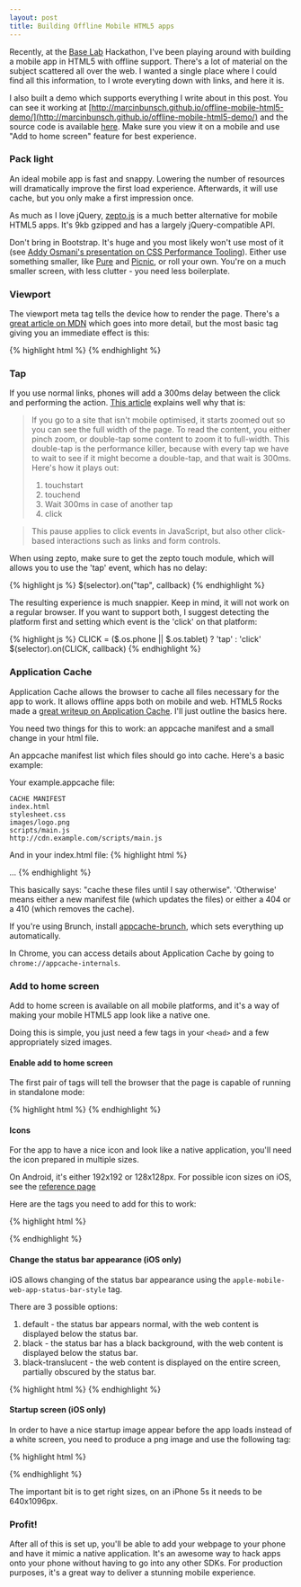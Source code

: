 ```yaml
---
layout: post
title: Building Offline Mobile HTML5 apps
---
```


Recently, at the [Base Lab](http://lab.getbase.com) Hackathon, I've been playing around with building a mobile app in HTML5 with offline support. There's a lot of material on the subject scattered all over the web. I wanted a single place where I could find all this information, to I wrote everyting down with links, and here it is.

I also built a demo which supports everything I write about in this post. You can see it working at [http://marcinbunsch.github.io/offline-mobile-html5-demo/](http://marcinbunsch.github.io/offline-mobile-html5-demo/) and the source code is available [here](https://github.com/marcinbunsch/offline-mobile-html5-demo). Make sure you view it on a mobile and use "Add to home screen" feature for best experience.

### Pack light

An ideal mobile app is fast and snappy. Lowering the number of resources will dramatically improve the first load experience. Afterwards, it will use cache, but you only make a first impression once.

As much as I love jQuery, [zepto.js](http://zeptojs.com/) is a much better alternative for mobile HTML5 apps. It's 9kb gzipped and has a largely jQuery-compatible API.

Don't bring in Bootstrap. It's huge and you most likely won't use most of it (see [Addy Osmani's presentation on CSS Performance Tooling](https://speakerdeck.com/addyosmani/css-performance-tooling)). Either use something smaller, like [Pure](http://purecss.io/) and [Picnic](http://picnicss.com/), or roll your own. You're on a much smaller screen, with less clutter - you need less boilerplate.

<!-- more -->

### Viewport

The viewport meta tag tells the device how to render the page. There's a [great article on MDN](https://developer.mozilla.org/en/docs/Mozilla/Mobile/Viewport_meta_tag) which goes into more detail, but the most basic tag giving you an immediate effect is this:

{% highlight html %}
<meta name="viewport" content="width=device-width, user-scalable=no">
{% endhighlight %}

### Tap

If you use normal links, phones will add a 300ms delay between the click and performing the action. [This article](http://updates.html5rocks.com/2013/12/300ms-tap-delay-gone-away) explains well why that is:

> If you go to a site that isn't mobile optimised, it starts zoomed out so you can see the full width of the page. To read the content, you either pinch zoom, or double-tap some content to zoom it to full-width. This double-tap is the performance killer, because with every tap we have to wait to see if it might become a double-tap, and that wait is 300ms. Here's how it plays out:
>
>  1. touchstart
>  2. touchend
>  3. Wait 300ms in case of another tap
>  4. click

>  This pause applies to click events in JavaScript, but also other click-based interactions such as links and form controls.

When using zepto, make sure to get the zepto touch module, which will allows you to use the 'tap' event, which has no delay:

{% highlight js %}
$(selector).on("tap", callback)
{% endhighlight %}

The resulting experience is much snappier. Keep in mind, it will not work on a regular browser. If you want to support both, I suggest detecting the platform first and setting which event is the 'click' on that platform:

{% highlight js %}
CLICK = ($.os.phone || $.os.tablet) ? 'tap' : 'click'
$(selector).on(CLICK, callback)
{% endhighlight %}

### Application Cache

Application Cache allows the browser to cache all files necessary for the app to work. It allows offline apps both on mobile and web. HTML5 Rocks made a [great writeup on Application Cache](http://www.html5rocks.com/en/tutorials/appcache/beginner/). I'll just outline the basics here.

You need two things for this to work: an appcache manifest and a small change in your html file.

An appcache manifest list which files should go into cache. Here's a basic example:

Your example.appcache file:

```
CACHE MANIFEST
index.html
stylesheet.css
images/logo.png
scripts/main.js
http://cdn.example.com/scripts/main.js
```

And in your index.html file:
{% highlight html %}
<html manifest="example.appcache">
  ...
</html>
{% endhighlight %}

This basically says: "cache these files until I say otherwise". 'Otherwise' means either a new manifest file (which updates the files) or either a 404 or a 410 (which removes the cache).

If you're using Brunch, install [appcache-brunch](https://github.com/brunch/appcache-brunch), which sets everything up automatically.

In Chrome, you can access details about Application Cache by going to `chrome://appcache-internals`.

### Add to home screen

Add to home screen is available on all mobile platforms, and it's a way of making your mobile HTML5 app look like a native one.

Doing this is simple, you just need a few tags in your `<head>` and a few appropriately sized images.

#### Enable add to home screen

The first pair of tags will tell the browser that the page is capable of running in standalone mode:

{% highlight html %}
<meta name="mobile-web-app-capable" content="yes">
<meta name="apple-mobile-web-app-capable" content="yes" />
{% endhighlight %}

#### Icons

For the app to have a nice icon and look like a native application, you'll need the icon prepared in multiple sizes.

On Android, it's either 192x192 or 128x128px. For possible icon sizes on iOS, see the [reference page](https://developer.apple.com/library/ios/documentation/UserExperience/Conceptual/MobileHIG/IconMatrix.html#//apple_ref/doc/uid/TP40006556-CH27)

Here are the tags you need to add for this to work:

{% highlight html %}
<!-- iOS -->
<link rel="apple-touch-icon" href="icon.png" /> <!-- default is 60x60px -->
<link rel="apple-touch-icon" sizes="76x76" href="icon.76.png" />
<link rel="apple-touch-icon" sizes="120x120" href="icon.120.png" />
<link rel="apple-touch-icon" sizes="152x152" href="icon.152.png" />
<link rel="apple-touch-icon" sizes="180x180" href="icon.180.png" />

<!-- Android -->
<link rel="icon" sizes="192x192" href="icon.192.png"> <!-- (recommended) -->
<link rel="icon" sizes="128x128" href="icon.128.png">
{% endhighlight %}

#### Change the status bar appearance (iOS only)

iOS allows changing of the status bar appearance using the `apple-mobile-web-app-status-bar-style` tag.

There are 3 possible options:

1. default - the status bar appears normal, with the web content is displayed below the status bar.
2. black - the status bar has a black background, with the web content is displayed below the status bar.
3. black-translucent - the web content is displayed on the entire screen, partially obscured by the status bar.

{% highlight html %}
<meta name="apple-mobile-web-app-status-bar-style" content="black" />
{% endhighlight %}

#### Startup screen (iOS only)

In order to have a nice startup image appear before the app loads instead of a white screen, you need to produce a png image and use the following tag:

{% highlight html %}
<link rel="apple-touch-startup-image" href="startup.png">
{% endhighlight %}

The important bit is to get right sizes, on an iPhone 5s it needs to be 640x1096px.

### Profit!

After all of this is set up, you'll be able to add your webpage to your phone and have it mimic a native application. It's an awesome way to hack apps onto your phone without having to go into any other SDKs. For production purposes, it's a great way to deliver a stunning mobile experience.

